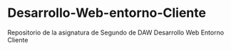 # Desarrollo-Web-entorno-Cliente
Repositorio de la asignatura de Segundo de DAW Desarrollo Web Entorno Cliente
